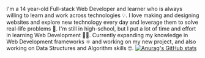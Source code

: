 I'm a 14 year-old Full-stack Web Developer and learner who is always willing to learn and work across technologies 💡. I love making and designing websites and explore new technology every day and leverage them to solve real-life problems 🌟. I'm still in high-school, but I put a lot of time and effort in learning Web Development 👨‍🎓. Currently expanding my knowledge in Web Development frameworks ⚛ and working on my new project, and also working on Data Structures and Algorithm skills 🤓.
[![Anurag's GitHub stats](https://github-readme-stats.vercel.app/api?username=VuxY1)](https://github.com/anuraghazra/github-readme-stats)
